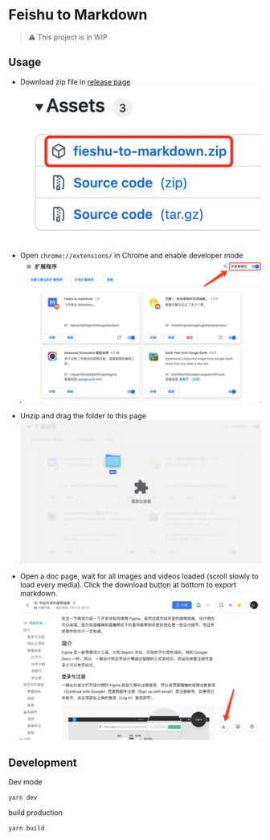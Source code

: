# Feishu to Markdown

> ⚠️ This project is in WIP

## Usage

- Download zip file in [release page](https://github.com/leadream/feishu-to-markdown/releases)
  ![](./images/release-page.png)

- Open `chrome://extensions/` in Chrome and enable developer mode
  ![](./images/developer-mode.png)

- Unzip and drag the folder to this page
  ![](./images/drag.png)

- Open a doc page, wait for all images and videos loaded (scroll slowly to load every media). Click the download button at bottom to export markdown.
  ![](./images/download.png)

## Development

Dev mode

```
yarn dev
```

build production

```
yarn build
```
